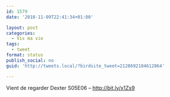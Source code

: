 ```yaml
---
id: 1579
date: '2010-11-09T22:41:34+01:00'

layout: post
categories:
  - Vis ma vie
tags:
  - tweet
format: status
publish_social: no
guid: 'http://tweets.local/?birdsite_tweet=2128692184612864'

---
```


Vient de regarder Dexter S05E06 – http://bit.ly/x1Zs9